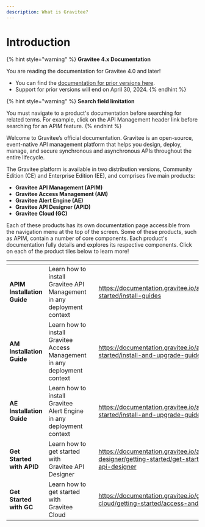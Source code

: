 ```yaml
---
description: What is Gravitee?
---
```


# Introduction

{% hint style="warning" %}
**Gravitee 4.x Documentation**

You are reading the documentation for Gravitee 4.0 and later!

* You can find the [documentation for prior versions here](https://docs.gravitee.io/).
* Support for prior versions will end on April 30, 2024.
{% endhint %}

{% hint style="warning" %}
**Search field limitation**

You must navigate to a product's documentation before searching for related terms. For example, click on the API Management header link before searching for an APIM feature.
{% endhint %}

Welcome to Gravitee’s official documentation. Gravitee is an open-source, event-native API management platform that helps you design, deploy, manage, and secure synchronous and asynchronous APIs throughout the entire lifecycle.

The Gravitee platform is available in two distribution versions, Community Edition (CE) and Enterprise Edition (EE), and comprises five main products:

* **Gravitee API Management (APIM)**
* **Gravitee Access Management (AM)**
* **Gravitee Alert Engine (AE)**
* **Gravitee API Designer (APID)**
* **Gravitee Cloud (GC)**

Each of these products has its own documentation page accessible from the navigation menu at the top of the screen. Some of these products, such as APIM, contain a number of core components. Each product's documentation fully details and explores its respective components. Click on each of the product tiles below to learn more!

<table data-view="cards"><thead><tr><th></th><th></th><th></th><th data-hidden data-card-target data-type="content-ref"></th></tr></thead><tbody><tr><td><strong>APIM Installation Guide</strong></td><td>Learn how to install Gravitee API Management in any deployment context</td><td></td><td><a href="https://documentation.gravitee.io/apim/getting-started/install-guides">https://documentation.gravitee.io/apim/getting-started/install-guides</a></td></tr><tr><td><strong>AM Installation Guide</strong></td><td>Learn how to install Gravitee Access Management in any deployment context</td><td></td><td><a href="https://documentation.gravitee.io/am/getting-started/install-and-upgrade-guides">https://documentation.gravitee.io/am/getting-started/install-and-upgrade-guides</a></td></tr><tr><td><strong>AE Installation Guide</strong></td><td>Learn how to install Gravitee Alert Engine in any deployment context</td><td></td><td><a href="https://documentation.gravitee.io/ae/getting-started/install-and-upgrade-guides">https://documentation.gravitee.io/ae/getting-started/install-and-upgrade-guides</a></td></tr><tr><td><strong>Get Started with APID</strong></td><td>Learn how to get started with Gravitee API Designer</td><td></td><td><a href="https://documentation.gravitee.io/api-designer/getting-started/get-started-with-api-designer">https://documentation.gravitee.io/api-designer/getting-started/get-started-with-api-designer</a></td></tr><tr><td><strong>Get Started with GC</strong></td><td>Learn how to get started with Gravitee Cloud</td><td></td><td><a href="https://documentation.gravitee.io/gravitee-cloud/getting-started/access-and-set-up">https://documentation.gravitee.io/gravitee-cloud/getting-started/access-and-set-up</a></td></tr></tbody></table>

